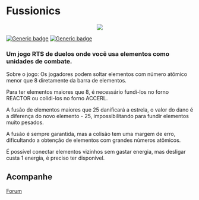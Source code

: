 # Fussionics

<p align="center">
  <img src="/assets/img/marketing/fussionics.png">
</p>

[![Generic badge](https://img.shields.io/badge/godot-4.0.1.stable-blue.svg)](https://shields.io/) [![Generic badge](https://img.shields.io/badge/versão_do_jogo-prototipo_0-orange.svg)](https://shields.io/) 

### Um jogo RTS de duelos onde você usa elementos como unidades de combate.

Sobre o jogo:
Os jogadores podem soltar elementos com número atômico menor que 8 diretamente da barra de elementos.

Para ter elementos maiores que 8, é necessário fundi-los no forno REACTOR ou colidi-los no forno ACCERL.

A fusão de elementos maiores que 25 danificará a estrela, o valor do dano é a diferença do novo elemento - 25, impossibilitando para fundir elementos muito pesados.

A fusão é sempre garantida, mas a colisão tem uma margem de erro, dificultando a obtenção de elementos com grandes números atômicos.

É possível conectar elementos vizinhos sem gastar energia, mas desligar custa 1 energia, é preciso ter disponível.


## Acompanhe

[Forum](https://github.com/matheus-s-arruda/Fussionics/discussions)
